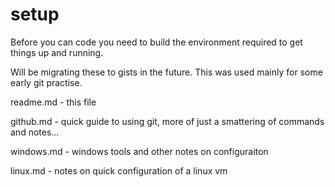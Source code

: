 # setup
Before you can code you need to build the environment required to get things up and running. 

Will be migrating these to gists in the future. This was used mainly for some early git practise. 

readme.md - this file

github.md - quick guide to using git, more of just a smattering of commands and notes...

windows.md - windows tools and other notes on configuraiton

linux.md - notes on quick configuration of a linux vm
